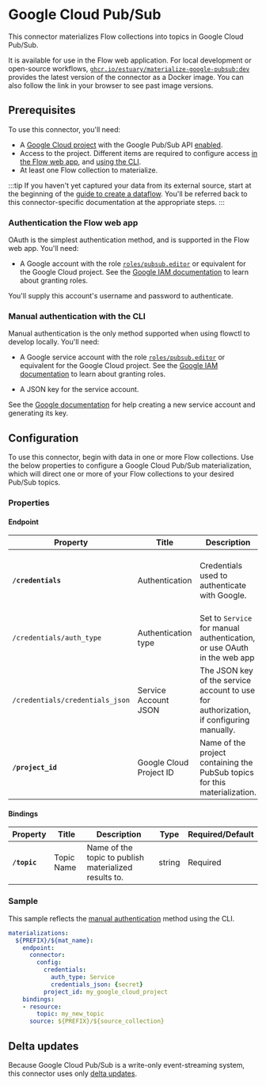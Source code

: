 # Google Cloud Pub/Sub

This connector materializes Flow collections into topics in Google Cloud Pub/Sub.

It is available for use in the Flow web application. For local development or open-source workflows, [`ghcr.io/estuary/materialize-google-pubsub:dev`](https://ghcr.io/estuary/materialize-google-pubsub:dev) provides the latest version of the connector as a Docker image. You can also follow the link in your browser to see past image versions.

## Prerequisites

To use this connector, you'll need:

* A [Google Cloud project](https://cloud.google.com/resource-manager/docs/creating-managing-projects#creating_a_project) with the Google Pub/Sub API [enabled](https://support.google.com/googleapi/answer/6158841?hl=en).
* Access to the project. Different items are required to configure access [in the Flow web app](#authentication-the-flow-web-app),
and [using the CLI](#manual-authentication-with-the-cli).
* At least one Flow collection to materialize.

:::tip
If you haven't yet captured your data from its external source, start at the beginning of the [guide to create a dataflow](../../../guides/create-dataflow.md). You'll be referred back to this connector-specific documentation at the appropriate steps.
:::

### Authentication the Flow web app

OAuth is the simplest authentication method, and is supported in the Flow web app. You'll need:

* A Google account with the role [`roles/pubsub.editor`](https://cloud.google.com/pubsub/docs/access-control#roles)
or equivalent for the Google Cloud project.
See the [Google IAM documentation](https://cloud.google.com/iam/docs/granting-changing-revoking-access#grant-single-role) to learn about granting roles.

You'll supply this account's username and password to authenticate.

### Manual authentication with the CLI

Manual authentication is the only method supported when using flowctl to develop locally. You'll need:

* A Google service account with the role [`roles/pubsub.editor`](https://cloud.google.com/pubsub/docs/access-control#roles)
or equivalent for the Google Cloud project.
See the [Google IAM documentation](https://cloud.google.com/iam/docs/granting-changing-revoking-access#grant-single-role) to learn about granting roles.

* A JSON key for the service account.

See the [Google documentation](https://developers.google.com/identity/protocols/oauth2/service-account#creatinganaccount) for help creating a new service account and generating its key.

## Configuration

To use this connector, begin with data in one or more Flow collections.
Use the below properties to configure a Google Cloud Pub/Sub materialization, which will direct one or more of your Flow collections to your desired Pub/Sub topics.

### Properties

#### Endpoint

| Property | Title | Description | Type | Required/Default |
|---|---|---|---|---|
| **`/credentials`** | Authentication | Credentials used to authenticate with Google. | array, boolean, null, number, object, string | Required, `{"auth_type":"Client"}` |
| `/credentials/auth_type` | Authentication type | Set to `Service` for manual authentication, or use OAuth in the web app  | string |  |
| `/credentials/credentials_json` | Service Account JSON | The JSON key of the service account to use for authorization, if configuring manually. | string |  |
| **`/project_id`** | Google Cloud Project ID | Name of the project containing the PubSub topics for this materialization. | string | Required |

#### Bindings

| Property | Title | Description | Type | Required/Default |
|---|---|---|---|---|
| **`/topic`** | Topic Name | Name of the topic to publish materialized results to. | string | Required |

### Sample

This sample reflects the [manual authentication](#manual-authentication-with-the-cli) method using the CLI.

```yaml
materializations:
  ${PREFIX}/${mat_name}:
    endpoint:
      connector:
        config:
          credentials:
            auth_type: Service
            credentials_json: {secret}
          project_id: my_google_cloud_project
    bindings:
  	- resource:
      	topic: my_new_topic
      source: ${PREFIX}/${source_collection}
```

## Delta updates

Because Google Cloud Pub/Sub is a write-only event-streaming system, this connector uses only [delta updates](../../../concepts/materialization.md#delta-updates).
